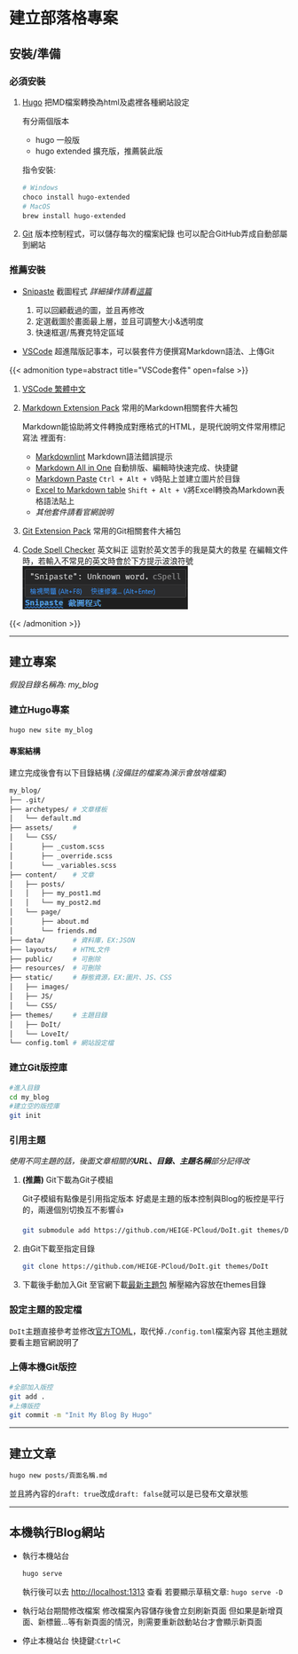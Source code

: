 # 建立部落格專案

<!--more-->
<!-- ## 前言 -->

## 安裝/準備

### 必須安裝

1. [Hugo](https://gohugo.io/installation/)
    把MD檔案轉換為html及處裡各種網站設定

    有分兩個版本
    * hugo 一般版
    * hugo extended 擴充版，推薦裝此版

    指令安裝:
    ```bash
    # Windows
    choco install hugo-extended
    # MacOS
    brew install hugo-extended
    ```

2. [Git](https://git-scm.com/downloads)
版本控制程式，可以儲存每次的檔案紀錄
也可以配合GitHub弄成自動部屬到網站

### 推薦安裝

* [Snipaste](https://zh.snipaste.com/download.html) 截圖程式
*詳細操作請看[這篇](../snipaste_截圖程式)*
  1. 可以回顧截過的圖，並且再修改
  2. 定選截圖於畫面最上層，並且可調整大小&透明度
  3. 快速框選/馬賽克特定區域

* [VSCode](https://code.visualstudio.com/download)
    超進階版記事本，可以裝套件方便撰寫Markdown語法、上傳Git

{{< admonition type=abstract title="VSCode套件" open=false >}}

1. [VSCode 繁體中文](https://marketplace.visualstudio.com/items?itemName=MS-CEINTL.vscode-language-pack-zh-hant)
2. [Markdown Extension Pack]() 常用的Markdown相關套件大補包

    Markdown能協助將文件轉換成對應格式的HTML，是現代說明文件常用標記寫法
    裡面有:

    * [Markdownlint](https://marketplace.visualstudio.com/items?itemName=DavidAnson.vscode-markdownlint) Markdown語法錯誤提示
    * [Markdown All in One](https://marketplace.visualstudio.com/items?itemName=yzhang.markdown-all-in-one) 自動排版、編輯時快速完成、快捷鍵
    * [Markdown Paste](https://marketplace.visualstudio.com/items?itemName=telesoho.vscode-markdown-paste-image) `Ctrl + Alt + V`時貼上並建立圖片於目錄
    * [Excel to Markdown table](https://marketplace.visualstudio.com/items?itemName=csholmq.excel-to-markdown-table) `Shift + Alt + V`將Excel轉換為Markdown表格語法貼上
    * *其他套件請看官網說明*

3. [Git Extension Pack](https://marketplace.visualstudio.com/items?itemName=doggy8088.git-extension-pack) 常用的Git相關套件大補包

4. [Code Spell Checker](https://marketplace.visualstudio.com/items?itemName=streetsidesoftware.code-spell-checker) 英文糾正
這對於英文苦手的我是莫大的救星
在編輯文件時，若輸入不常見的英文時會於下方提示波浪符號
![Markdown_Paste](/20230917001004_Markdown_Paste.png)

{{< /admonition >}}

---

## 建立專案

*假設目錄名稱為: my_blog*

### 建立Hugo專案

```bash
hugo new site my_blog
```

#### 專案結構
建立完成後會有以下目錄結構 *(沒備註的檔案為演示會放啥檔案)*

```bash
my_blog/
├── .git/
├── archetypes/ # 文章樣板
│   └── default.md  
├── assets/     # 
│   └── CSS/
│       ├── _custom.scss
│       ├── _override.scss
│       └── _variables.scss
├── content/    # 文章
│   ├── posts/
│   │   ├── my_post1.md
│   │   └── my_post2.md
│   └── page/
│       ├── about.md
│       └── friends.md
├── data/       # 資料庫，EX:JSON
├── layouts/    # HTML文件
├── public/     # 可刪除
├── resources/  # 可刪除
├── static/     # 靜態資源，EX:圖片、JS、CSS
│   ├── images/
│   ├── JS/
│   └── CSS/
├── themes/     # 主題目錄
│   ├── DoIt/
│   └── LoveIt/
└── config.toml # 網站設定檔
```

### 建立Git版控庫

```bash
#進入目錄
cd my_blog
#建立空的版控庫
git init
```

### 引用主題 

*使用不同主題的話，後面文章相關的**URL、目錄、主題名稱**部分記得改*

1. **(推薦)** Git下載為Git子模組

    Git子模組有點像是引用指定版本
    好處是主題的版本控制與Blog的板控是平行的，兩邊個別切換互不影響👍

    ```bash
    git submodule add https://github.com/HEIGE-PCloud/DoIt.git themes/DoIt
    ```

 2. 由Git下載至指定目錄

    ```bash
    git clone https://github.com/HEIGE-PCloud/DoIt.git themes/DoIt
    ```

 3. 下載後手動加入Git
    至官網下載[最新主題包](https://github.com/HEIGE-PCloud/DoIt/releases)
    解壓縮內容放在themes目錄

### 設定主題的設定檔

`DoIt`主題直接參考並修改[官方TOML](https://hugodoit.pages.dev/zh-cn/theme-documentation-basics/#site-configuration)，取代掉`./config.toml`檔案內容
其他主題就要看主題官網說明了

### 上傳本機Git版控

```bash
#全部加入版控
git add .
#上傳版控
git commit -m "Init My Blog By Hugo"
```

---

## 建立文章

```bash
hugo new posts/頁面名稱.md
```

並且將內容的`draft: true`改成`draft: false`就可以是已發布文章狀態

---

## 本機執行Blog網站

* 執行本機站台

    ```bash
    hugo serve
    ```

    執行後可以去 [http://localhost:1313](http://localhost:1313) 查看
    若要顯示草稿文章: `hugo serve -D`

* 執行站台期間修改檔案
    修改檔案內容儲存後會立刻刷新頁面
    但如果是新增頁面、新標籤...等有新頁面的情況，則需要重新啟動站台才會顯示新頁面

* 停止本機站台
    快捷鍵:`Ctrl+C`

